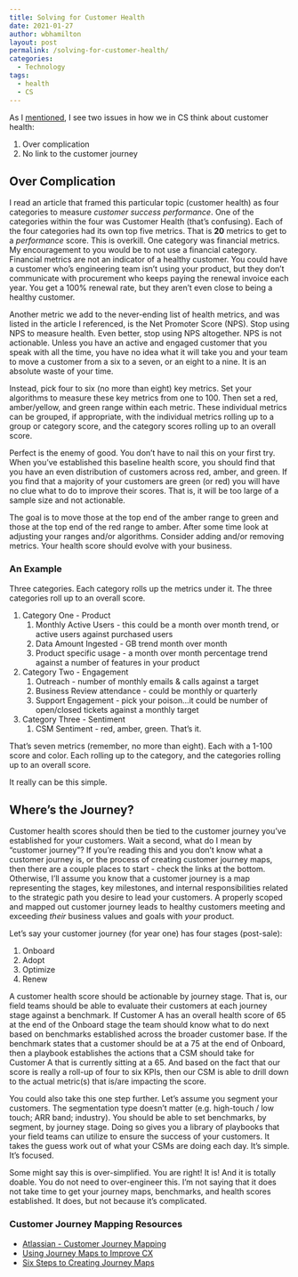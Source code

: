 ```yaml
---
title: Solving for Customer Health
date: 2021-01-27
author: wbhamilton
layout: post
permalink: /solving-for-customer-health/
categories:
  - Technology
tags:
  - health
  - CS
---
```

As I [mentioned](https://1twentyeight.com/on-customer-health/), I see two issues in how we in CS think about customer health:
1. Over complication
2. No link to the customer journey

## Over Complication
I read an article that framed this particular topic (customer health) as four categories to measure *customer success performance*. One of the categories within the four was Customer Health (that’s confusing). Each of the four categories had its own top five metrics. That is **20** metrics to get to a *performance* score. This is overkill. One category was financial metrics. My encouragement to you would be to not use a financial category. Financial metrics are not an indicator of a healthy customer. You could have a customer who’s engineering team isn’t using your product, but they don’t communicate with procurement who keeps paying the renewal invoice each year. You get a 100% renewal rate, but they aren’t even close to being a healthy customer.

Another metric we add to the never-ending list of health metrics, and was listed in the article I referenced, is the Net Promoter Score (NPS). Stop using NPS to measure health. Even better, stop using NPS altogether. NPS is not actionable. Unless you have an active and engaged customer that you speak with all the time, you have no idea what it will take you and your team to move a customer from a six to a seven, or an eight to a nine. It is an absolute waste of your time.

Instead, pick four to six (no more than eight) key metrics. Set your algorithms to measure these key metrics from one to 100. Then set a red, amber/yellow, and green range within each metric. These individual metrics can be grouped, if appropriate, with the individual metrics rolling up to a group or category score, and the category scores rolling up to an overall score.

Perfect is the enemy of good. You don’t have to nail this on your first try. When you’ve established this baseline health score, you should find that you have an even distribution of customers across red, amber, and green. If you find that a majority of your customers are green (or red) you will have no clue what to do to improve their scores. That is, it will be too large of a sample size and not actionable.

The goal is to move those at the top end of the amber range to green and those at the top end of the red range to amber. After some time look at adjusting your ranges and/or algorithms. Consider adding and/or removing metrics. Your health score should evolve with your business.

### An Example
Three categories. Each category rolls up the metrics under it. The three categories roll up to an overall score.
1. Category One - Product
	1. Monthly Active Users - this could be a month over month trend, or active users against purchased users
	2. Data Amount Ingested - GB trend month over month
	3. Product specific usage - a month over month percentage trend against a number of features in your product
2. Category Two - Engagement
	1. Outreach - number of monthly emails & calls against a target
	2. Business Review attendance - could be monthly or quarterly
	3. Support Engagement - pick your poison…it could be number of open/closed tickets against a monthly target
3. Category Three - Sentiment
	1. CSM Sentiment - red, amber, green. That’s it.

That’s seven metrics (remember, no more than eight). Each with a 1-100 score and color. Each rolling up to the category, and the categories rolling up to an overall score.

It really can be this simple. 

## Where’s the Journey?
Customer health scores should then be tied to the customer journey you’ve established for your customers. Wait a second, what do I mean by “customer journey”? If you’re reading this and you don’t know what a customer journey is, or the process of creating customer journey maps, then there are a couple places to start - check the links at the bottom. Otherwise, I’ll assume you know that a customer journey is a map representing the stages, key milestones, and internal responsibilities related to the strategic path you desire to lead your customers. A properly scoped and mapped out customer journey leads to healthy customers meeting and exceeding *their* business values and goals with *your* product.

Let’s say your customer journey (for year one) has four stages (post-sale):
1. Onboard
2. Adopt
3. Optimize
4. Renew

A customer health score should be actionable by journey stage. That is, our field teams should be able to evaluate their customers at each journey stage against a benchmark. If Customer A has an overall health score of 65 at the end of the Onboard stage the team should know what to do next based on benchmarks established across the broader customer base. If the benchmark states that a customer should be at a 75 at the end of Onboard, then a playbook establishes the actions that a CSM should take for Customer A that is currently sitting at a 65.  And based on the fact that our score is really a roll-up of four to six KPIs, then our CSM is able to drill down to the actual metric(s) that is/are impacting the score.

You could also take this one step further. Let’s assume you segment your customers. The segmentation type doesn’t matter (e.g. high-touch / low touch; ARR band; industry). You should be able to set benchmarks, by segment, by journey stage. Doing so gives you a library of playbooks that your field teams can utilize to ensure the success of your customers. It takes the guess work out of what your CSMs are doing each day. It’s simple. It’s focused.

Some might say this is over-simplified. You are right! It is! And it is totally doable. You do not need to over-engineer this. I’m not saying that it does not take time to get your journey maps, benchmarks, and health scores established. It does, but not because it’s complicated. 

### Customer Journey Mapping Resources
* [Atlassian - Customer Journey Mapping](https://www.atlassian.com/team-playbook/plays/customer-journey-mapping)
* [Using Journey Maps to Improve CX](https://customerthink.com/6-ways-to-make-sure-your-journey-maps-improve-customer-experience/)
* [Six Steps to Creating Journey Maps](https://www.invespcro.com/blog/customer-journey-maps/)
